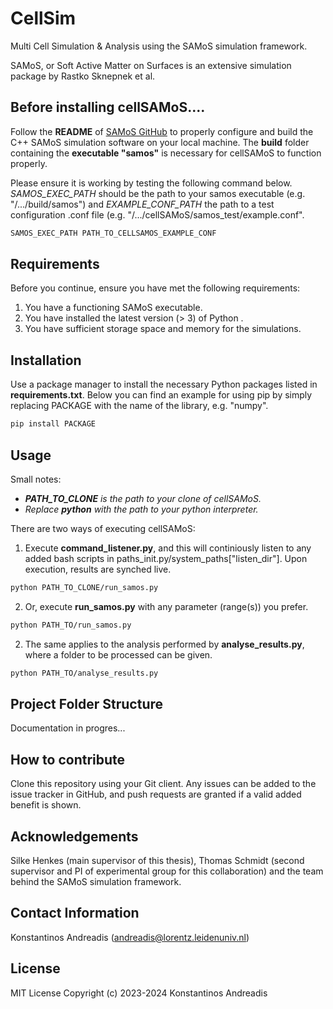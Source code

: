 # CellSim

Multi Cell Simulation & Analysis using the SAMoS simulation framework.

SAMoS, or Soft Active Matter on Surfaces is an extensive simulation package by
Rastko Sknepnek et al.

## Before installing cellSAMoS....

Follow the **README** of [SAMoS GitHub](https://github.com/sknepneklab/SAMoS) to properly configure
and build the C++ SAMoS simulation software on your local machine. The **build** folder containing the
**executable "samos"** is necessary for cellSAMoS to function properly.

Please ensure it is working by testing the following command below. _SAMOS_EXEC_PATH_ should be
the path to your samos executable (e.g. "/.../build/samos") and _EXAMPLE_CONF_PATH_ the path to a
test configuration .conf file (e.g. "/.../cellSAMoS/samos_test/example.conf".

```bash
SAMOS_EXEC_PATH PATH_TO_CELLSAMOS_EXAMPLE_CONF
```

## Requirements

Before you continue, ensure you have met the following requirements:

1. You have a functioning SAMoS executable.
2. You have installed the latest version (> 3) of Python .
3. You have sufficient storage space and memory for the simulations.

## Installation

Use a package manager to install the necessary Python packages listed in **requirements.txt**.
Below you can find an example for using pip by simply replacing PACKAGE with the name of the library,
e.g. "numpy".

```bash
pip install PACKAGE
```

## Usage

Small notes:

- _**PATH_TO_CLONE** is the path to your clone of cellSAMoS._
- _Replace **python** with the path to your python interpreter._

There are two ways of executing cellSAMoS:

1. Execute **command_listener.py**, and this will continiously listen to
   any added bash scripts in paths_init.py/system_paths["listen_dir"]. Upon execution, results are synched live.

```bash
python PATH_TO_CLONE/run_samos.py
```

2. Or, execute **run_samos.py** with any parameter (range(s)) you prefer.

```bash
python PATH_TO/run_samos.py
```

2. The same applies to the analysis performed by **analyse_results.py**, where a folder to be processed can be given.

```bash
python PATH_TO/analyse_results.py
```

## Project Folder Structure

Documentation in progres...

## How to contribute

Clone this repository using your Git client. Any issues can be added to the issue tracker in GitHub,
and push requests are granted if a valid added benefit is shown.

## Acknowledgements

Silke Henkes (main supervisor of this thesis), Thomas Schmidt (second supervisor and
PI of experimental group for this collaboration) and the team behind the SAMoS simulation framework.

## Contact Information

Konstantinos Andreadis (andreadis@lorentz.leidenuniv.nl)

## License

MIT License
Copyright (c) 2023-2024 Konstantinos Andreadis